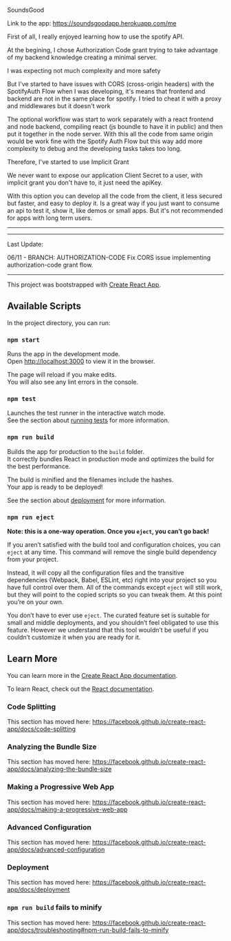 SoundsGood

Link to the app: https://soundsgoodapp.herokuapp.com/me

First of all, I really enjoyed learning how to use the spotify API.

At the begining, I chose Authorization Code grant
trying to take advantage of my backend knowledge creating a minimal server.

I was expecting not much complexity and more safety

But I've started to have issues with CORS (cross-origin headers) with the SpotifyAuth Flow when I was developing,
it's means that frontend and backend are not in the same place for spotify. I tried to cheat it with a proxy and middlewares but it doesn't work

The optional workflow was start to work separately with a react frontend and node backend,
compiling react (js boundle to have it in public) and then put it together in the node server. With this all the code from same origin would be work fine with the Spotify Auth Flow
but this way add more complexity to debug and the developing tasks takes too long.

Therefore, I've started to use Implicit Grant

We never want to expose our application Client Secret to a user, with implicit grant you don't have to, it just need the apiKey.

With this option you can develop all the code from the client, it less secured but faster, and easy to deploy it.
Is a great way if you just want to consume an api to test it, show it, like demos or small apps. But it's not recommended for apps with long term users.

---

---
Last Update: 

06/11 - BRANCH: AUTHORIZATION-CODE 
Fix CORS issue implementing authorization-code grant flow. 

---

This project was bootstrapped with [Create React App](https://github.com/facebook/create-react-app).

## Available Scripts

In the project directory, you can run:

### `npm start`

Runs the app in the development mode.<br />
Open [http://localhost:3000](http://localhost:3000) to view it in the browser.

The page will reload if you make edits.<br />
You will also see any lint errors in the console.

### `npm test`

Launches the test runner in the interactive watch mode.<br />
See the section about [running tests](https://facebook.github.io/create-react-app/docs/running-tests) for more information.

### `npm run build`

Builds the app for production to the `build` folder.<br />
It correctly bundles React in production mode and optimizes the build for the best performance.

The build is minified and the filenames include the hashes.<br />
Your app is ready to be deployed!

See the section about [deployment](https://facebook.github.io/create-react-app/docs/deployment) for more information.

### `npm run eject`

**Note: this is a one-way operation. Once you `eject`, you can’t go back!**

If you aren’t satisfied with the build tool and configuration choices, you can `eject` at any time. This command will remove the single build dependency from your project.

Instead, it will copy all the configuration files and the transitive dependencies (Webpack, Babel, ESLint, etc) right into your project so you have full control over them. All of the commands except `eject` will still work, but they will point to the copied scripts so you can tweak them. At this point you’re on your own.

You don’t have to ever use `eject`. The curated feature set is suitable for small and middle deployments, and you shouldn’t feel obligated to use this feature. However we understand that this tool wouldn’t be useful if you couldn’t customize it when you are ready for it.

## Learn More

You can learn more in the [Create React App documentation](https://facebook.github.io/create-react-app/docs/getting-started).

To learn React, check out the [React documentation](https://reactjs.org/).

### Code Splitting

This section has moved here: https://facebook.github.io/create-react-app/docs/code-splitting

### Analyzing the Bundle Size

This section has moved here: https://facebook.github.io/create-react-app/docs/analyzing-the-bundle-size

### Making a Progressive Web App

This section has moved here: https://facebook.github.io/create-react-app/docs/making-a-progressive-web-app

### Advanced Configuration

This section has moved here: https://facebook.github.io/create-react-app/docs/advanced-configuration

### Deployment

This section has moved here: https://facebook.github.io/create-react-app/docs/deployment

### `npm run build` fails to minify

This section has moved here: https://facebook.github.io/create-react-app/docs/troubleshooting#npm-run-build-fails-to-minify
